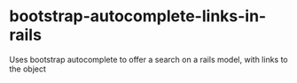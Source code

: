 bootstrap-autocomplete-links-in-rails
=====================================

Uses bootstrap autocomplete to offer a search on a rails model, with links to the object
